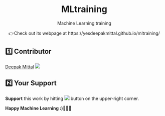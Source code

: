 <div align="center">
  <h1>MLtraining</h1>
  <p>Machine Learning training</p>
  <p>👉Check out its webpage at https://yesdeepakmittal.github.io/mltraining/</p>
    </div>
 <h2>1️⃣ Contributor</h2>  
  <p><a href="https://github.com/yesdeepakmittal"target="_blank">Deepak Mittal</a> <a href="https://github.com/yesdeepakmittal"target="_blank"><img src="https://img.shields.io/github/followers/yesdeepakmittal?style=social"></a></p>
 
 <h2>2️⃣ Your Support</h2>
<b>Support</b> this work by hitting <a href="https://github.com/yesdeepakmittal/pytraining/"><img src="https://img.shields.io/github/stars/yesdeepakmittal/mltraining?style=social"></a> button on the upper-right corner. 

<b>Happy Machine Learning :)🖤🖤🖤</b>
